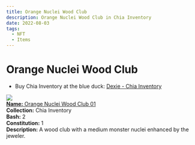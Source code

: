 ```yaml
---
title: Orange Nuclei Wood Club
description: Orange Nuclei Wood Club in Chia Inventory
date: 2022-08-03
tags:
  - NFT
  - Items
---
```


# Orange Nuclei Wood Club

- Buy Chia Inventory at the blue duck: [Dexie - Chia Inventory](https://dexie.space/offers/col16fpva26fhdjp2echs3cr7c30gzl7qe67hu9grtsjcqldz354asjsyzp6wx/xch)

<div class="item_thumbnail_detail">
<img src="https://zzxkjbbdkgcgomldkdsqca7gymxigwyydc3dz6l5qnkwr6mg4xzq.arweave.net/zm6khCNRhGcxY1DlAQPmwy6DWxgYtjz5fYNVaPmG5fM"><br/>
<div><a href="https://www.spacescan.io/xch/coin/0xc1c24f249cc54ed0e51b2cdc7500c81a238987b1a450cef1bb303639541e8af2"><strong>Name:</strong> Orange Nuclei Wood Club 01</a></div>
<div><strong>Collection:</strong> Chia Inventory</div>
<div><strong>Bash:</strong> 2</div>
<div><strong>Constitution:</strong> 1</div>
<div><strong>Description:</strong> A wood club with a medium monster nuclei enhanced by the jeweler.</div>
</div>

